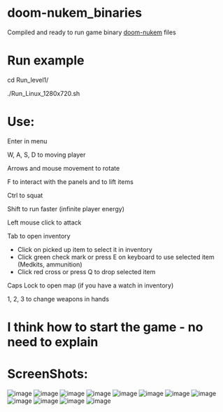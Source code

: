 # doom-nukem_binaries
Compiled and ready to run game binary [doom-nukem](https://github.com/LlimaV10/doom-nukem_v2) files

# Run example

cd Run_level1/

./Run_Linux_1280x720.sh

# Use:

Enter in menu

W, A, S, D to moving player

Arrows and mouse movement to rotate

F to interact with the panels and to lift items

Ctrl to squat

Shift to run faster (infinite player energy)

Left mouse click to attack

Tab to open inventory
 - Click on picked up item to select it in inventory
 - Click green check mark or press E on keyboard to use selected item (Medkits, ammunition)
 - Click red cross or press Q to drop selected item

Caps Lock to open map (if you have a watch in inventory)

1, 2, 3 to change weapons in hands

# I think how to start the game - no need to explain

# ScreenShots:

![image](https://raw.githubusercontent.com/LlimaV10/doom-nukem_binaries/master/Screenshots/0.jpg)
![image](https://raw.githubusercontent.com/LlimaV10/doom-nukem_binaries/master/Screenshots/2.jpg)
![image](https://raw.githubusercontent.com/LlimaV10/doom-nukem_binaries/master/Screenshots/3.jpg)
![image](https://raw.githubusercontent.com/LlimaV10/doom-nukem_binaries/master/Screenshots/5.jpg)
![image](https://raw.githubusercontent.com/LlimaV10/doom-nukem_binaries/master/Screenshots/6.jpg)
![image](https://raw.githubusercontent.com/LlimaV10/doom-nukem_binaries/master/Screenshots/9.jpg)
![image](https://raw.githubusercontent.com/LlimaV10/doom-nukem_binaries/master/Screenshots/10.jpg)
![image](https://raw.githubusercontent.com/LlimaV10/doom-nukem_binaries/master/Screenshots/11.jpg)
![image](https://raw.githubusercontent.com/LlimaV10/doom-nukem_binaries/master/Screenshots/12.jpg)
![image](https://raw.githubusercontent.com/LlimaV10/doom-nukem_binaries/master/Screenshots/13.jpg)
![image](https://raw.githubusercontent.com/LlimaV10/doom-nukem_binaries/master/Screenshots/14.jpg)
![image](https://raw.githubusercontent.com/LlimaV10/doom-nukem_binaries/master/Screenshots/15.jpg)

